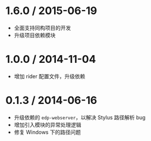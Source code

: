 1.6.0 / 2015-06-19
==================

 * 全面支持同构项目的开发
 * 升级项目依赖模块

1.0.0 / 2014-11-04
==================

 * 增加 rider 配置文件，升级依赖

0.1.3 / 2014-06-16
==================

 * 升级依赖的 `edp-webserver`，以解决 Stylus 路径解析 bug
 * 增加引入模块的异常处理逻辑
 * 修复 Windows 下的路径问题

